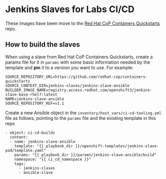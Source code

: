 # Jenkins Slaves for Labs CI/CD

These images have been move to the [Red Hat CoP Containers Quickstarts](https://github.com/redhat-cop/containers-quickstarts/tree/master/jenkins-slaves) repo.

## How to build the slaves 
When using a slave from Red Hat CoP Containers Quickstarts, create a params file for it in `params` with some basic information needed by the template and **pin** it to a version you want to use. For example:
```
SOURCE_REPOSITORY_URL=https://github.com/redhat-cop/containers-quickstarts
SOURCE_CONTEXT_DIR=jenkins-slaves/jenkins-slave-ansible
BUILDER_IMAGE_NAME=registry.access.redhat.com/openshift3/jenkins-slave-base-rhel7:latest
NAME=jenkins-slave-ansible
SOURCE_REPOSITORY_REF=v1.1
```

Create a new Ansible object in the `inventory/host_vars/ci-cd-tooling.yml` file as follows, pointing to the `params` file and the existing template in this repo
```
- object: ci-cd-builds
  content:
  - name: jenkins-slave-ansible
    template: "{{ playbook_dir }}/openshift-templates/jenkins-slave-pod/template.yaml"
    params: "{{ playbook_dir }}/params/jenkins-slave-ansible/build"
    namespace: "{{ ci_cd_namespace }}"
    tags:
      - jenkins-slaves
      - ansible-slave
```